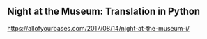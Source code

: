 Night at the Museum: Translation in Python
---
https://allofyourbases.com/2017/08/14/night-at-the-museum-i/
